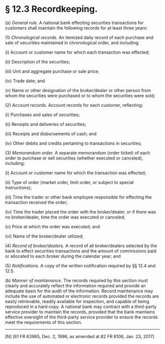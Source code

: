 # § 12.3   Recordkeeping.

(a) *General rule.* A national bank effecting securities transactions for customers shall maintain the following records for at least three years: 


(1) *Chronological records.* An itemized daily record of each purchase and sale of securities maintained in chronological order, and including: 


(i) Account or customer name for which each transaction was effected; 


(ii) Description of the securities; 


(iii) Unit and aggregate purchase or sale price; 


(iv) Trade date; and 


(v) Name or other designation of the broker/dealer or other person from whom the securities were purchased or to whom the securities were sold; 


(2) *Account records.* Account records for each customer, reflecting: 


(i) Purchases and sales of securities; 


(ii) Receipts and deliveries of securities; 


(iii) Receipts and disbursements of cash; and 


(iv) Other debits and credits pertaining to transactions in securities; 


(3) *Memorandum order.* A separate memorandum (order ticket) of each order to purchase or sell securities (whether executed or canceled), including: 


(i) Account or customer name for which the transaction was effected; 


(ii) Type of order (market order, limit order, or subject to special instructions); 


(iii) Time the trader or other bank employee responsible for effecting the transaction received the order; 


(iv) Time the trader placed the order with the broker/dealer, or if there was no broker/dealer, time the order was executed or canceled; 


(v) Price at which the order was executed; and 


(vi) Name of the broker/dealer utilized; 


(4) *Record of broker/dealers.* A record of all broker/dealers selected by the bank to effect securities transactions and the amount of commissions paid or allocated to each broker during the calendar year; and 


(5) *Notifications.* A copy of the written notification required by §§ 12.4 and 12.5. 


(b) *Manner of maintenance.* The records required by this section must clearly and accurately reflect the information required and provide an adequate basis for the audit of the information. Record maintenance may include the use of automated or electronic records provided the records are easily retrievable, readily available for inspection, and capable of being reproduced in a hard copy. A national bank may contract with a third-party service provider to maintain the records, provided that the bank maintains effective oversight of the third-party service provider to ensure the records meet the requirements of this section.



---

[N] [61 FR 63965, Dec. 2, 1996, as amended at 82 FR 8106, Jan. 23, 2017]




